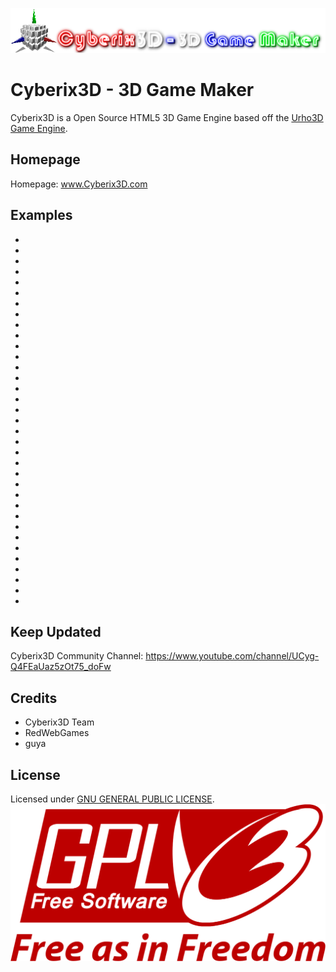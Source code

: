 ![Cyberix3D logo](https://github.com/RedWebGames/Cyberix3D/blob/RedWebGames-patch-1/Cyberix3D2.0Logo.png)
# Cyberix3D - 3D Game Maker
Cyberix3D is a Open Source HTML5 3D Game Engine based off the [Urho3D Game Engine](https://urho3d.github.io/).
## Homepage
Homepage: www.Cyberix3D.com
## Examples
-
-
-
-
-
-
-
-
-
-
-
-
-
-
-
-
-
-
-
-
-
-
-
-
-
-
-
-
-
-
-
-
-
-
-
## Keep Updated
Cyberix3D Community Channel: https://www.youtube.com/channel/UCyg-Q4FEaUaz5zOt75_doFw
## Credits
- Cyberix3D Team
- RedWebGames
- guya
## License
Licensed under [GNU GENERAL PUBLIC LICENSE](https://github.com/RedWebGames/Cyberix3D/blob/RedWebGames-patch-1/LICENSE).
![GNU Logo](https://github.com/RedWebGames/Cyberix3D/blob/RedWebGames-patch-1/1200px-GPLv3_Logo.svg.png)

